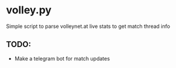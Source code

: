 # volley.py
Simple script to parse volleynet.at live stats to get match thread info

## TODO: 
* Make a telegram bot for match updates
